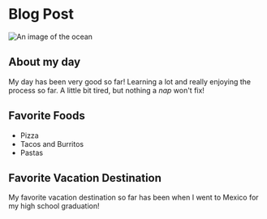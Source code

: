 # Blog Post

![An image of the ocean](https://www.google.com/imgres?imgurl=https%3A%2F%2Fwww.google.com%2Fmaps%2Fabout%2Fimages%2Ftreks%2Freef11-carousel.jpg&imgrefurl=https%3A%2F%2Fwww.google.com%2Fmaps%2Fabout%2Fbehind-the-scenes%2Fstreetview%2Ftreks%2Foceans%2F&tbnid=mHoFMHv0UZ62IM&vet=12ahUKEwjH1cr_5uXwAhXlIH0KHYsICukQMygAegUIARDEAg..i&docid=kiIUk1m83EECTM&w=1500&h=750&q=google%20images%20ocean&ved=2ahUKEwjH1cr_5uXwAhXlIH0KHYsICukQMygAegUIARDEAg)

## About my day

My day has been very good so far! Learning a lot and really enjoying the process so far. A little bit tired, but nothing a _nap_ won't fix!


## Favorite Foods
* Pizza
* Tacos and Burritos
* Pastas

## Favorite Vacation Destination

My favorite vacation destination so far has been when I went to Mexico for my high school graduation!

## 